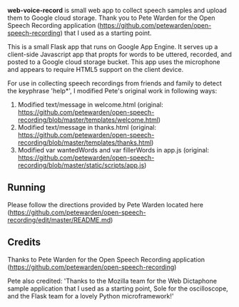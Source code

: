 **web-voice-record** is small web app to collect speech samples and upload them to Google cloud storage.  Thank you to Pete Warden for the Open Speech Recording application (https://github.com/petewarden/open-speech-recording) that I used as a starting point.

This is a small Flask app that runs on Google App Engine. It serves up a client-side Javascript app that propts for words to be uttered, recorded, and posted to a Google cloud storage bucket.  This app uses the microphone and appears to require HTML5 support on the client device.  

For use in collecting speech recordings from friends and family to detect the keyphrase 'help*', I modified Pete's original work in following ways:

1. Modified text/message in welcome.html (original: https://github.com/petewarden/open-speech-recording/blob/master/templates/welcome.html)
2. Modified text/message in thanks.html (original: https://github.com/petewarden/open-speech-recording/blob/master/templates/thanks.html)
3. Modified var wantedWords and var fillerWords in app.js (original: https://github.com/petewarden/open-speech-recording/blob/master/static/scripts/app.js)

## Running
Please follow the directions provided by Pete Warden located here (https://github.com/petewarden/open-speech-recording/edit/master/README.md)

## Credits
Thanks to Pete Warden for the Open Speech Recording application (https://github.com/petewarden/open-speech-recording)

Pete also credited:
'Thanks to the Mozilla team for the Web Dictaphone sample application that I used as a starting point, Sole for the oscilloscope, and the Flask team for a lovely Python microframework!'
